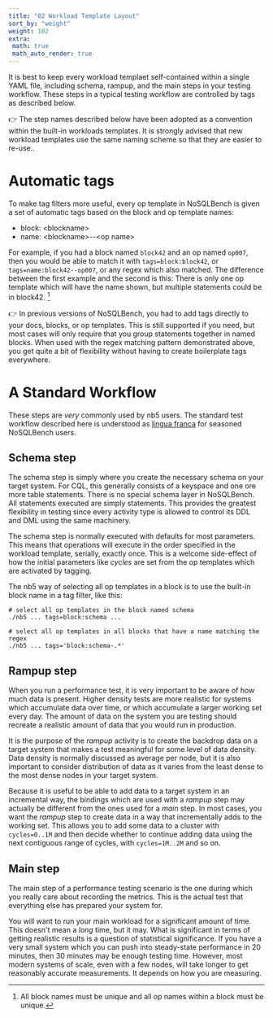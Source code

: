 ```yaml
---
title: "02 Workload Template Layout"
sort_by: "weight"
weight: 102
extra:
 math: true
 math_auto_render: true
---
```


It is best to keep every workload templaet self-contained within a single YAML file, including 
schema, rampup, and the main steps in your testing workflow. These steps in a typical testing 
workflow are controlled by tags as described below.

👉 The step names described below have been adopted as a convention within the built-in workloads 
templates. It is strongly advised that new workload templates use the same naming scheme so 
that they are easier to re-use..

# Automatic tags

To make tag filters more useful, every op template in NoSQLBench is given a set of automatic 
tags based on the block and op template names:

- block: &lt;blockname&gt;
- name: &lt;blockname&gt;--&lt;op name&gt;

For example, if you had a block named `block42` and an op named `op007`, then you would be able 
to match it with `tags=block:block42`, or `tags=name:block42--op007`, or any regex which also 
matched. The difference between the first example and the second is this: There is only one op 
template which will have the name shown, but multiple statements could be in block42. [^1]

👉 In previous versions of NoSQLBench, you had to add tags directly to your docs, blocks, or op
templates. This is still supported if you need, but most cases will only require that you group
statements together in named blocks. When used with the regex matching pattern demonstrated
above, you get quite a bit of flexibility without having to create boilerplate tags everywhere.


# A Standard Workflow

These steps are *very* commonly used by nb5 users. The standard test workflow described here is 
understood as [lingua franca](https://en.wikipedia.org/wiki/Lingua_franca) for seasoned NoSQLBench 
users.

## Schema step

The schema step is simply where you create the necessary schema on your target system. For CQL, 
this generally consists of a keyspace and one ore more table statements. There is no special 
schema layer in NoSQLBench. All statements executed are simply statements. This provides the 
greatest flexibility in testing since every activity type is allowed to control its DDL and DML 
using the same machinery.

The schema step is normally executed with defaults for most parameters. This means that 
operations will execute in the order specified in the workload template, serially, exactly once.
This is a welcome side-effect of how the initial parameters like _cycles_ are set from the 
op templates which are activated by tagging.

The nb5 way of selecting all op templates in a block is to use the built-in block name in a tag 
filter, like this:

```shell
# select all op templates in the block named schema
./nb5 ... tags=block:schema ...

# select all op templates in all blocks that have a name matching the regex
./nb5 ... tags='block:schema-.*'
```

## Rampup step

When you run a performance test, it is very important to be aware of how much data is present.
Higher density tests are more realistic for systems which accumulate data over time, or which 
accumulate a larger working set every day. The amount of data on the system you are testing 
should recreate a realistic amount of data that you would run in production.

It is the purpose of the _rampup_ activity is to create the backdrop data on a target system that 
makes a
test meaningful for some level of data density. Data density is normally discussed as average per
node, but it is also important to consider distribution of data as it varies from the least dense to
the most dense nodes in your target system.

Because it is useful to be able to add data to a target system in an incremental way, the bindings
which are used with a _rampup_ step may actually be different from the ones used for a _main_
step. In most cases, you want the _rampup_ step to create data in a way that incrementally adds to
the working set. This allows you to add some data to a cluster with `cycles=0..1M` and then 
decide whether to continue adding data using the next contiguous range of cycles, with 
`cycles=1M..2M` and so on.

## Main step

The main step of a performance testing scenario is the one during which you really care about 
recording the metrics. This is the actual test that everything else has prepared your system for.

You will want to run your main workload for a significant amount of time. This doesn't mean a 
*long* time, but it may. What is significant in terms of getting realistic results is a question 
of statistical significance. If you have a very small system which you can push into 
steady-state performance in 20 minutes, then 30 minutes may be enough testing time. However, 
most modern systems of scale, even with a few nodes, will take longer to get reasonably accurate 
measurements. It depends on how you are measuring.

[^1]: All block names must be unique and all op names within a block must be unique.
